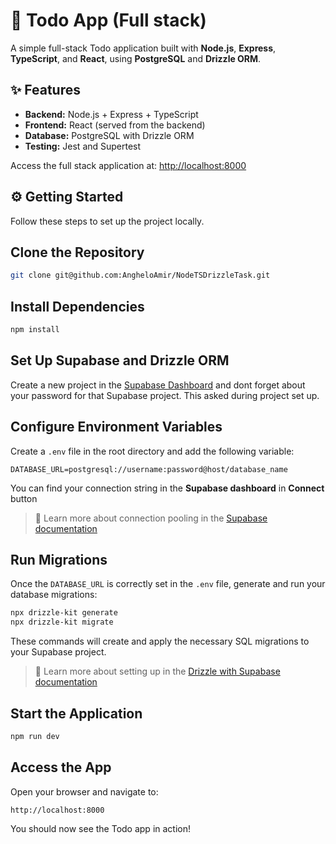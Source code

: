 # 📝 Todo App (Full stack)

A simple full-stack Todo application built with **Node.js**, **Express**, **TypeScript**, and **React**, using **PostgreSQL** and **Drizzle ORM**.

## ✨ Features

- **Backend:** Node.js + Express + TypeScript  
- **Frontend:** React (served from the backend)  
- **Database:** PostgreSQL with Drizzle ORM  
- **Testing:** Jest and Supertest  

Access the full stack application at: [http://localhost:8000](http://localhost:8000)

## ⚙️ Getting Started

Follow these steps to set up the project locally.

## Clone the Repository

```bash
git clone git@github.com:AngheloAmir/NodeTSDrizzleTask.git
```


## Install Dependencies

```bash
npm install
```

## Set Up Supabase and Drizzle ORM
Create a new project in the [Supabase Dashboard](https://app.supabase.com) and dont forget about your password for that Supabase project. This asked during project set up.


## Configure Environment Variables

Create a `.env` file in the root directory and add the following variable:

```env
DATABASE_URL=postgresql://username:password@host/database_name
```

You can find your connection string in the **Supabase dashboard** in **Connect** button  
>📘 Learn more about connection pooling in the [Supabase documentation](https://supabase.com/docs/guides/database/connecting-to-postgres#connection-pooler)


## Run Migrations

Once the `DATABASE_URL` is correctly set in the `.env` file, generate and run your database migrations:

```bash
npx drizzle-kit generate
npx drizzle-kit migrate
```

These commands will create and apply the necessary SQL migrations to your Supabase project.

>📘 Learn more about setting up in the  [Drizzle with Supabase documentation](hhttps://orm.drizzle.team/docs/tutorials/drizzle-with-supabase)



## Start the Application

```bash
npm run dev
```


## Access the App

Open your browser and navigate to:

```
http://localhost:8000
```

You should now see the Todo app in action!
